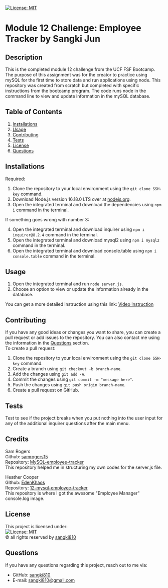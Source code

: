 [![License: MIT](https://img.shields.io/badge/License-MIT-yellow.svg)](https://opensource.org/licenses/MIT)
# Module 12 Challenge: Employee Tracker by Sangki Jun

## Description
This is the completed module 12 challenge from the UCF FSF Bootcamp. The purpose of this assignment was for the creator to practice using mySQL for the first time to store data and run applications using node. This repository was created from scratch but completed with specific instructions from the bootcamp program. The code runs node in the command line to view and update information in the mySQL database.

## Table of Contents
1. [Installations](#installations)
2. [Usage](#usage)
3. [Contributing](#contributing)
4. [Tests](#tests)
5. [License](#license)
6. [Questions](#questions)

## Installations
Required:

1. Clone the repository to your local environment using the `git clone SSH-key` command.
2. Download Node.js version 16.18.0 LTS over at [nodejs.org](https://nodejs.org/en/).
3. Open the integrated terminal and download the dependencies using `npm i` command in the terminal.<br />

If something goes wrong with number 3: <br />

4. Open the integrated terminal and download inquirer using `npm i inquirer@8.2.4` command in the terminal.
5. Open the integrated terminal and download mysql2 using `npm i mysql2` command in the terminal.
6. Open the integrated terminal and download console.table using `npm i console.table` command in the terminal.

## Usage
1. Open the integrated terminal and run `node server.js`.
2. Choose an option to view or update the information already in the database. <br /> 

You can get a more detailed instruction using this link: [Video Instruction](https://drive.google.com/file/d/12NxQYjJxNwNNA61QVvSq6pyxFf9dHAx0/view)

## Contributing
If you have any good ideas or changes you want to share, you can create a pull request or add issues to the repository. You can also contact me using the information in the [Questions](#questions) section.<br />
To create a pull request:
1. Clone the repository to your local environment using the `git clone SSH-key` command.
2. Create a branch using `git checkout -b branch-name`.
3. Add the changes using `git add -A`.
4. Commit the changes using `git commit -m "message here"`.
5. Push the changes using `git push origin branch-name`.
6. Create a pull request on GitHub.

## Tests
Test to see if the project breaks when you put nothing into the user input for any of the additional inquirer questions after the main menu.

## Credits
Sam Rogers<br />
Github: [samrogers15](https://github.com/samrogers15)<br />
Repository: [MySQL-employee-tracker](https://github.com/samrogers15/MySQL-employee-tracker)<br />
This repository helped me in structuring my own codes for the server.js file. <br />

Heather Cooper<br />
Github: [EdenKhaos](https://github.com/EdenKhaos)<br />
Repository: [12-mysql-employee-tracker](hhttps://github.com/EdenKhaos/12-mysql-employee-tracker)<br />
This repository is where I got the awesome "Employee Manager" console.log image.

## License
This project is licensed under:<br />
[![License: MIT](https://img.shields.io/badge/License-MIT-yellow.svg)](https://opensource.org/licenses/MIT)<br />
&copy; all rights reserved by [sangki810](https://github.com/sangki810)

## Questions
If you have any questions regarding this project, reach out to me via:
* GitHub: [sangki810](https://github.com/sangki810)
* E-mail: [sangki810@gmail.com](mailto:sangki810@gmail.com)